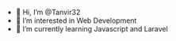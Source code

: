 - 👋 Hi, I’m @Tanvir32
- 👀 I’m interested in Web Development
- 🌱 I’m currently learning Javascript and Laravel

<!---
Tanvir32/Tanvir32 is a ✨ special ✨ repository because its `README.md` (this file) appears on your GitHub profile.
You can click the Preview link to take a look at your changes.
--->

